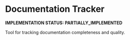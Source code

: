 # Documentation Tracker

**IMPLEMENTATION STATUS: PARTIALLY_IMPLEMENTED**

Tool for tracking documentation completeness and quality.
